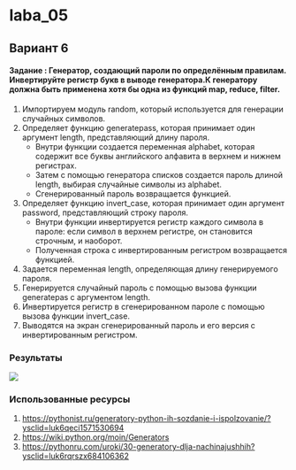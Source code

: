 # laba_05
## Вариант 6
####  Задание : Генератор, создающий пароли по определённым правилам. Инвертируйте регистр букв в выводе генератора.К генератору должна быть применена хотя бы одна из функций map, reduce, filter.

1. Импортируем модуль random, который используется для генерации случайных символов.
2. Определяет функцию generatepass, которая принимает один аргумент length, представляющий длину пароля.
   - Внутри функции создается переменная alphabet, которая содержит все буквы английского алфавита в верхнем и нижнем регистрах.
   - Затем с помощью генератора списков создается пароль длиной length, выбирая случайные символы из alphabet.
   - Сгенерированный пароль возвращается функцией.
3. Определяет функцию invert_case, которая принимает один аргумент password, представляющий строку пароля.
   - Внутри функции инвертируется регистр каждого символа в пароле: если символ в верхнем регистре, он становится строчным, и наоборот.
   - Полученная строка с инвертированным регистром возвращается функцией.
4. Задается переменная length, определяющая длину генерируемого пароля.
5. Генерируется случайный пароль с помощью вызова функции generatepas с аргументом length.
6. Инвертируется регистр в сгенерированном пароле с помощью вызова функции invert_case.
7. Выводятся на экран сгенерированный пароль и его версия с инвертированным регистром.
### Результаты 
![](https://i.imgur.com/VBVp9hr.jpeg)

### Использованные ресурсы
1) https://pythonist.ru/generatory-python-ih-sozdanie-i-ispolzovanie/?ysclid=luk6qeci1571530694
2) https://wiki.python.org/moin/Generators
3) https://pythonru.com/uroki/30-generatory-dlja-nachinajushhih?ysclid=luk6rqrszx684106362